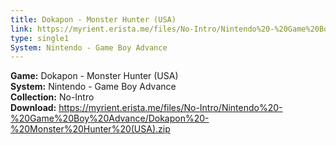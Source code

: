 ```yaml
---
title: Dokapon - Monster Hunter (USA)
link: https://myrient.erista.me/files/No-Intro/Nintendo%20-%20Game%20Boy%20Advance/Dokapon%20-%20Monster%20Hunter%20(USA).zip
type: single1
System: Nintendo - Game Boy Advance
---
```

<b>Game:</b> Dokapon - Monster Hunter (USA)<br>
<b>System:</b> Nintendo - Game Boy Advance<br>
<b>Collection:</b> No-Intro<br>
<b>Download:</b> https://myrient.erista.me/files/No-Intro/Nintendo%20-%20Game%20Boy%20Advance/Dokapon%20-%20Monster%20Hunter%20(USA).zip